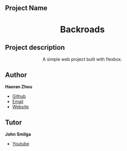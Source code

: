 ## Project Name
<h1 align="center">Backroads</h1>

## Project description
<p align="center">A simple web project bulit with flexbox.

## Author
**Haoran Zhou**

 - [Github](https://github.com/vvhys0ser10us "Haoran Zhou")
 - [Email](mailto:kens0serious@gmail.com)
 - [Website]()

## Tutor
**John Smilga**

- [Youtube](https://www.youtube.com/c/CodingAddict/featured "John Smilga")
